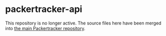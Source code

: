 # packertracker-api
This repository is no longer active.
The source files here have been merged into [the main Packertracker repository](https://github.com/regattatropicals/packertracker).
